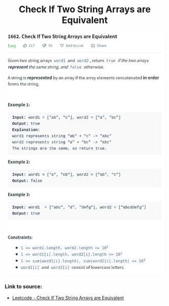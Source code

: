 <h1 align="center">Check If Two String Arrays are Equivalent</h1>

![alt text](https://raw.githubusercontent.com/matthew01lokiet/Github-repos-images/main/Algs/String/25DegcmS_o.png)


### Link to source: 
- <a href="https://leetcode.com/problems/check-if-two-string-arrays-are-equivalent/">Leetcode - Check If Two String Arrays are Equivalent</a>

